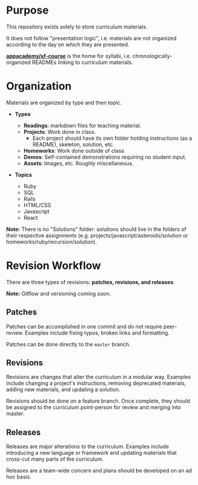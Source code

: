 [sf-course]:(http://github.com/appacademy/sf-course)

# Purpose 

This repository exists solely to store curriculum materials. 

It does not follow "presentation logic", i.e. materials are not organized according to the day on which they are presented. 

**[appacademy/sf-course][sf-course]** is the home for syllabi, i.e. chronologically-organized READMEs linking to curriculum materials.

# Organization 

Materials are organized by type and then topic. 

* **Types**   
	* **Readings**: markdown files for teaching material.   
	* **Projects**: Work done in class.
		* Each project should have its own folder holding instructions (as a README), skeleton, solution, etc.
	* **Homeworks**: Work done outside of class. 
	* **Demos**: Self-contained demonstrations requiring no student input.
	* **Assets**: Images, etc. Roughly miscellaneous.

* **Topics** 
	* Ruby
	* SQL
	* Rails
	* HTML/CSS
	* Javascript
	* React

**Note:** There is no "Solutions" folder: solutions should live in the folders of their respective assignments (e.g. projects/javascript/asteroids/solution or homeworks/ruby/recursion/solution).

# Revision Workflow 

There are three types of revisions: **patches, revisions, and releases**.

**Note:** Gitflow and versioning coming soon.

## Patches

Patches can be accomplished in one commit and do not require peer-review. Examples include fixing typos, broken links and formatting.

Patches can be done directly to the `master` branch.

## Revisions

Revisions are changes that alter the curriculum in a modular way. Examples include changing a project's instructions, removing deprecated materials, adding new materials, and updating a solution.

Revisions should be done on a feature branch. Once complete, they should be assigned to the curriculum point-person for review and merging into master.

## Releases

Releases are major alterations to the curriculum. Examples include introducing a new language or framework and updating materials that cross-cut many parts of the curriculum.

Releases are a team-wide concern and plans should be developed on an ad hoc basis.
